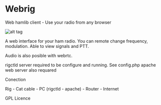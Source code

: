 # Webrig
Web hamlib client - Use your radio from any browser

![alt tag](https://raw.githubusercontent.com/ntoulasd/Webrig/master/IMAGE.png)

A web interface for your ham radio.
You can remote change frequency, modulation.
Able to view signals and PTT.

Audio is also posible with webrtc.

rigctld server required to be configure and running. See config.php
apache web server also requared 

Conection

Rig - Cat cable - PC (rigctld - apache) - Router - Internet

GPL Licence
